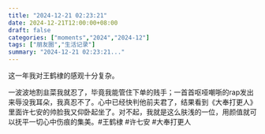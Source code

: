 ```yaml
---
title: "2024-12-21 02:23:21"
date: 2024-12-21T12:00:00+08:00
draft: false
categories: ["moments","2024","2024-12"]
tags: ["朋友圈","生活记录"]
summary: "2024-12-21 02:23:21..."
---
```


这一年我对王鹤棣的感观十分复杂。

​一波波地割韭菜我就忍了，毕竟我能管住下单的贱手；一首首呕哑嘲哳的rap发出来辱没我耳朵，我真忍不了。心中已经快判他前夫君了，结果看到《大奉打更人》里面许七安的帅脸我又仰卧起坐了。对不起，我就是这么肤浅的一位，用颜值就可以抚平一切心中伤痕的集美。
​
​#王鹤棣 
#许七安 
#大奉打更人


